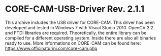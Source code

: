 # CORE-CAM-USB-Driver Rev. 2.1.1
This archive includes the USB driver for CORE-CAM.
This driver has been developed and tested in Windows 7 with Visual Studio 2010.
OpenCV 3.2 and FTDI libraries are required. 
Theoretically, the entire library can be compiled for a different operating system. 
Inside there are also all binaries ready to use.
More informations on CORE-CAM can be found here: https://www.officinaturini.com/core-cam.php
